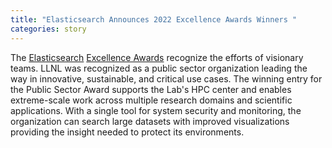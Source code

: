 ```yaml
---
title: "Elasticsearch Announces 2022 Excellence Awards Winners "
categories: story
---
```


The [Elasticsearch](https://www.elastic.co/) [Excellence Awards](https://www.elastic.co/blog/2022-elastic-excellence-awards-winners) recognize the efforts of visionary teams. LLNL was recognized as a public sector organization leading the way in innovative, sustainable, and critical use cases. The winning entry for the Public Sector Award supports the Lab's HPC center and enables extreme-scale work across multiple research domains and scientific applications. With a single tool for system security and monitoring, the organization can search large datasets with improved visualizations providing the insight needed to protect its environments.

